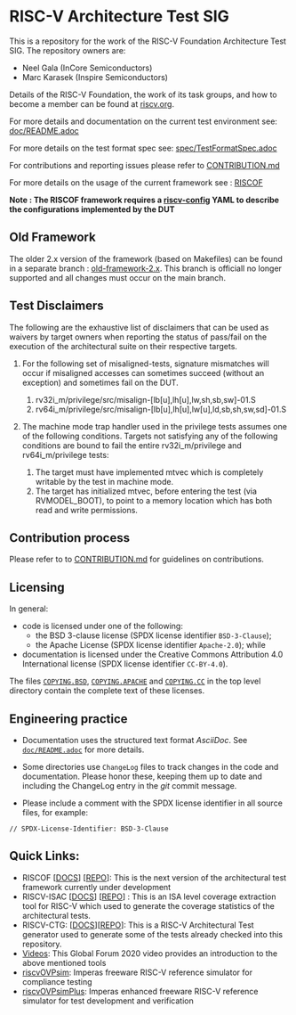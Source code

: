 
# RISC-V Architecture Test SIG

This is a repository for the work of the RISC-V Foundation Architecture Test SIG. The repository owners are:

- Neel Gala (InCore Semiconductors)
- Marc Karasek (Inspire Semiconductors)

Details of the RISC-V Foundation, the work of its task groups, and how to become a member can be found at [riscv.org](https://riscv.org/).

For more details and documentation on the current test environment see: [doc/README.adoc](doc/README.adoc)

For more details on the test format spec see: [spec/TestFormatSpec.adoc](spec/TestFormatSpec.adoc)

For contributions and reporting issues please refer to [CONTRIBUTION.md](CONTRIBUTION.md)

For more details on the usage of the current framework see : [RISCOF](https://riscof.readthedocs.io/)

**Note : The RISCOF framework requires a
[riscv-config](https://github.com/riscv-software-src/riscv-config) YAML to describe the
configurations implemented by the DUT**

## Old Framework

The older 2.x version of the framework (based on Makefiles) can be found in a separate branch :
[old-framework-2.x](https://github.com/riscv-non-isa/riscv-arch-test/tree/old-framework-2.x). This
branch is officiall no longer supported and all changes must occur on the main branch.

## Test Disclaimers

The following are the exhaustive list of disclaimers that can be used as waivers by target owners 
when reporting the status of pass/fail on the execution of the architectural suite on their respective targets.

1. For the following set of misaligned-tests, signature mismatches will occur if misaligned accesses can sometimes succeed (without an exception) and sometimes fail on the DUT.

   1. rv32i_m/privilege/src/misalign-[lb[u],lh[u],lw,sh,sb,sw]-01.S
   2. rv64i_m/privilege/src/misalign-[lb[u],lh[u],lw[u],ld,sb,sh,sw,sd]-01.S

3. The machine mode trap handler used in the privilege tests assumes one of the following conditions. 
   Targets not satisfying any of the following conditions are bound to fail the entire 
   rv32i_m/privilege and rv64i_m/privilege tests:
   1. The target must have implemented mtvec which is completely writable by the test in machine mode.
   2. The target has initialized mtvec, before entering the test (via RVMODEL_BOOT), to point to a memory location which has both read and write permissions.

## Contribution process

Please refer to to [CONTRIBUTION.md](CONTRIBUTION.md) for guidelines on contributions.

## Licensing

In general:
- code is licensed under one of the following:
  - the BSD 3-clause license (SPDX license identifier `BSD-3-Clause`);
  - the Apache License (SPDX license identifier `Apache-2.0`); while
- documentation is licensed under the Creative Commons Attribution 4.0 International license (SPDX license identifier `CC-BY-4.0`).

The files [`COPYING.BSD`](./COPYING.BSD), [`COPYING.APACHE`](./COPYING.APACHE) and [`COPYING.CC`](./COPYING.CC) in the top level directory contain the complete text of these licenses.

## Engineering practice

- Documentation uses the structured text format _AsciiDoc_.  See [`doc/README.adoc`](doc/README.adoc) for more details.

- Some directories use `ChangeLog` files to track changes in the code and documentation.  Please honor these, keeping them up to date and including the ChangeLog entry in the _git_ commit message.

- Please include a comment with the SPDX license identifier in all source files, for example:
```
// SPDX-License-Identifier: BSD-3-Clause
```

## Quick Links:

- RISCOF \[[DOCS](https://riscof.readthedocs.io/en/latest/)\] \[[REPO](https://github.com/riscv-software-src/riscof)\]: This is the next version of the architectural test framework currently under development
- RISCV-ISAC \[[DOCS](https://riscv-isac.readthedocs.io/en/latest/index.html)\] \[[REPO](https://github.com/riscv-software-src/riscv-isac)\] : This is an ISA level coverage extraction tool for RISC-V which used to generate the coverage statistics of the architectural tests.
- RISCV-CTG: \[[DOCS](https://riscv-ctg.readthedocs.io/en/latest/index.html)\]\[[REPO](https://github.com/riscv-software-src/riscv-ctg)\]: This is a RISC-V Architectural Test generator used to generate some of the tests already checked into this repository.
- [Videos](https://youtu.be/VIW1or1Oubo): This Global Forum 2020 video provides an introduction to the above mentioned tools
- [riscvOVPsim](https://github.com/riscv-ovpsim/imperas-riscv-tests): Imperas freeware RISC-V reference simulator for compliance testing
- [riscvOVPsimPlus](https://www.ovpworld.org/riscvOVPsimPlus/): Imperas enhanced freeware RISC-V reference simulator for test development and verification

